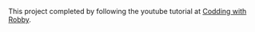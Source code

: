 This project completed by following the youtube tutorial at [Codding with Robby](https://youtu.be/ma7rUS_vW9M).
